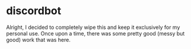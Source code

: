 # discordbot

Alright, I decided to completely wipe this and keep it exclusively for my personal use. Once upon a time, there was some pretty good (messy but good) work that was here.
